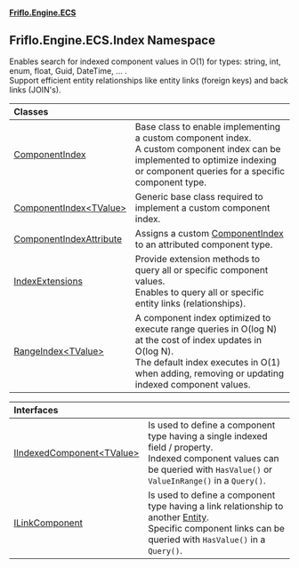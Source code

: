 #### [Friflo.Engine.ECS](index.md 'index')

## Friflo.Engine.ECS.Index Namespace

Enables search for indexed component values in O(1) for types: string, int, enum, float, Guid, DateTime, ... . <br/>
Support efficient entity relationships like entity links (foreign keys) and back links (JOIN's).

| Classes | |
| :--- | :--- |
| [ComponentIndex](ComponentIndex.md 'Friflo.Engine.ECS.Index.ComponentIndex') | Base class to enable implementing a custom component index.<br/> A custom component index can be implemented to optimize indexing or component queries for a specific component type. |
| [ComponentIndex&lt;TValue&gt;](ComponentIndex_TValue_.md 'Friflo.Engine.ECS.Index.ComponentIndex<TValue>') | Generic base class required to implement a custom component index. |
| [ComponentIndexAttribute](ComponentIndexAttribute.md 'Friflo.Engine.ECS.Index.ComponentIndexAttribute') | Assigns a custom [ComponentIndex](ComponentIndex.md 'Friflo.Engine.ECS.Index.ComponentIndex') to an attributed component type. |
| [IndexExtensions](IndexExtensions.md 'Friflo.Engine.ECS.Index.IndexExtensions') | Provide extension methods to query all or specific component values.<br/> Enables to query all or specific entity links (relationships). |
| [RangeIndex&lt;TValue&gt;](RangeIndex_TValue_.md 'Friflo.Engine.ECS.Index.RangeIndex<TValue>') | A component index optimized to execute range queries in O(log N) at the cost of index updates in O(log N).<br/> The default index executes in O(1) when adding, removing or updating indexed component values. |

| Interfaces | |
| :--- | :--- |
| [IIndexedComponent&lt;TValue&gt;](IIndexedComponent_TValue_.md 'Friflo.Engine.ECS.Index.IIndexedComponent<TValue>') | Is used to define a component type having a single indexed field / property.<br/> Indexed component values can be queried with `HasValue()` or `ValueInRange()` in a `Query()`. |
| [ILinkComponent](ILinkComponent.md 'Friflo.Engine.ECS.Index.ILinkComponent') | Is used to define a component type having a link relationship to another [Entity](Entity.md 'Friflo.Engine.ECS.Entity').<br/> Specific component links can be queried with `HasValue()` in a `Query()`. |
